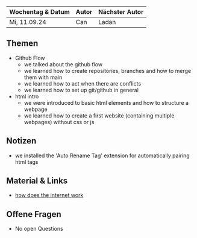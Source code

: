 | Wochentag & Datum | Autor | Nächster Autor |
| :---------------- | :---- | :------------- |
| Mi, 11.09.24      | Can   | Ladan          |

## Themen

- Github Flow
  - we talked about the github flow
  - we learned how to create repositories, branches and how to merge them with main
  - we learned how to act when there are conflicts
  - we learned how to set up git/github in general
- html intro
  - we were introduced to basic html elements and how to structure a webpage
  - we learned how to create a first website (containing multiple webpages) without css or js

## Notizen

- we installed the 'Auto Rename Tag' extension for automatically pairing html tags

## Material & Links

- [how does the internet work](https://developer.mozilla.org/en-US/docs/Learn/Common_questions/Web_mechanics/How_does_the_Internet_work)

## Offene Fragen

- No open Questions
